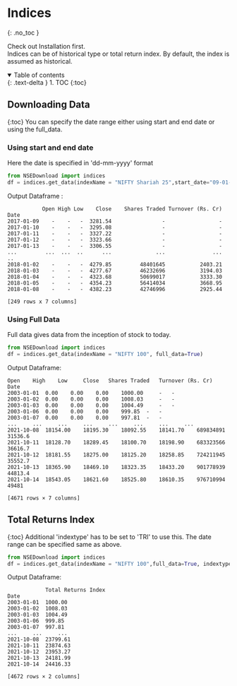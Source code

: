 # **Indices**
{: .no_toc }

Check out Installation first.  
Indices can be of historical type or total return index. By default, the index is assumed as historical.

<details open markdown="block">
  <summary>
    Table of contents
  </summary>
  {: .text-delta }
1. TOC
{:toc}
</details>

## **Downloading Data**
{:toc}
You can specify the date range either using start and end date or using the full_data. 

### **Using start and end date** 
Here the date is specified in 'dd-mm-yyyy' format

```python
from NSEDownload import indices
df = indices.get_data(indexName = "NIFTY Shariah 25",start_date="09-01-2017",end_date="14-08-2019")
```
Output Dataframe :
```
           Open High Low    Close    Shares Traded Turnover (Rs. Cr)   
Date                                                                   
2017-01-09    -    -   -  3281.54                -                 -   
2017-01-10    -    -   -  3295.08                -                 -   
2017-01-11    -    -   -  3327.22                -                 -   
2017-01-12    -    -   -  3323.66                -                 -   
2017-01-13    -    -   -  3306.55                -                 -   
...         ...  ...  ..      ...              ...               ... ..
2018-01-02    -    -   -  4279.85         48401645           2403.21   
2018-01-03    -    -   -  4277.67         46232696           3194.03   
2018-01-04    -    -   -  4323.68         50699017           3333.30   
2018-01-05    -    -   -  4354.23         56414034           3668.95   
2018-01-08    -    -   -  4382.23         42746996           2925.44   

[249 rows x 7 columns]
```
### **Using Full Data**
Full data gives data from the inception of stock to today.
```python
from NSEDownload import indices
df = indices.get_data(indexName = "NIFTY 100", full_data=True)
```

Output Dataframe:
```
Open 	High 	Low 	Close 	Shares Traded 	Turnover (Rs. Cr) 	
Date 							
2003-01-01 	0.00 	0.00 	0.00 	1000.00 	- 	- 	
2003-01-02 	0.00 	0.00 	0.00 	1008.03 	- 	- 	
2003-01-03 	0.00 	0.00 	0.00 	1004.49 	- 	- 	
2003-01-06 	0.00 	0.00 	0.00 	999.85 	- 	- 	
2003-01-07 	0.00 	0.00 	0.00 	997.81 	- 	- 	
... 	... 	... 	... 	... 	... 	... 	...
2021-10-08 	18154.00 	18195.30 	18092.55 	18141.70 	689834891 	31536.6 	
2021-10-11 	18128.70 	18289.45 	18100.70 	18198.90 	683323566 	36616.7 	
2021-10-12 	18181.55 	18275.00 	18125.20 	18258.85 	724211945 	35552.7 	
2021-10-13 	18365.90 	18469.10 	18323.35 	18433.20 	901778939 	44813.4 	
2021-10-14 	18543.05 	18621.60 	18525.80 	18610.35 	976710994 	49481 	

[4671 rows × 7 columns]
```

## **Total Returns Index** 
{:toc}
Additional 'indextype' has to be set to 'TRI' to use this. The date range can be specified same as above.

```python
from NSEDownload import indices
df = indices.get_data(indexName = "NIFTY 100",full_data=True, indextype="TRI")
```

Output Dataframe:
```
            Total Returns Index 	
Date 		
2003-01-01 	1000.00 	
2003-01-02 	1008.03 	
2003-01-03 	1004.49 	
2003-01-06 	999.85 	
2003-01-07 	997.81 	
... 	... 	...
2021-10-08 	23799.61 	
2021-10-11 	23874.63 	
2021-10-12 	23953.27 	
2021-10-13 	24181.99 	
2021-10-14 	24416.33 	

[4672 rows × 2 columns]
```
